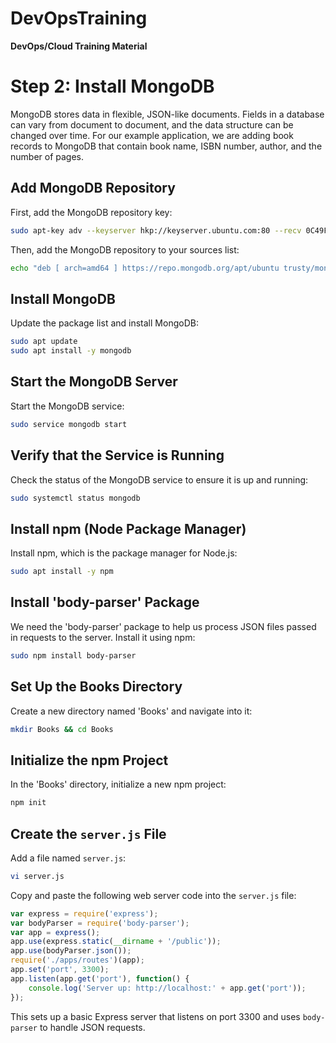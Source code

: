 # DevOpsTraining
**DevOps/Cloud Training Material**

# Step 2: Install MongoDB

MongoDB stores data in flexible, JSON-like documents. Fields in a database can vary from document to document, and the data structure can be changed over time. For our example application, we are adding book records to MongoDB that contain book name, ISBN number, author, and the number of pages.

## Add MongoDB Repository

First, add the MongoDB repository key:

```sh
sudo apt-key adv --keyserver hkp://keyserver.ubuntu.com:80 --recv 0C49F3730359A14518585931BC711F9BA15703C6
```

Then, add the MongoDB repository to your sources list:

```sh
echo "deb [ arch=amd64 ] https://repo.mongodb.org/apt/ubuntu trusty/mongodb-org/3.4 multiverse" | sudo tee /etc/apt/sources.list.d/mongodb-org-3.4.list
```

## Install MongoDB

Update the package list and install MongoDB:

```sh
sudo apt update
sudo apt install -y mongodb
```

## Start the MongoDB Server

Start the MongoDB service:

```sh
sudo service mongodb start
```

## Verify that the Service is Running

Check the status of the MongoDB service to ensure it is up and running:

```sh
sudo systemctl status mongodb
```

## Install npm (Node Package Manager)

Install npm, which is the package manager for Node.js:

```sh
sudo apt install -y npm
```

## Install 'body-parser' Package

We need the 'body-parser' package to help us process JSON files passed in requests to the server. Install it using npm:

```sh
sudo npm install body-parser
```

## Set Up the Books Directory

Create a new directory named 'Books' and navigate into it:

```sh
mkdir Books && cd Books
```

## Initialize the npm Project

In the 'Books' directory, initialize a new npm project:

```sh
npm init
```

## Create the `server.js` File

Add a file named `server.js`:

```sh
vi server.js
```

Copy and paste the following web server code into the `server.js` file:

```javascript
var express = require('express');
var bodyParser = require('body-parser');
var app = express();
app.use(express.static(__dirname + '/public'));
app.use(bodyParser.json());
require('./apps/routes')(app);
app.set('port', 3300);
app.listen(app.get('port'), function() {
    console.log('Server up: http://localhost:' + app.get('port'));
});
```

This sets up a basic Express server that listens on port 3300 and uses `body-parser` to handle JSON requests.

